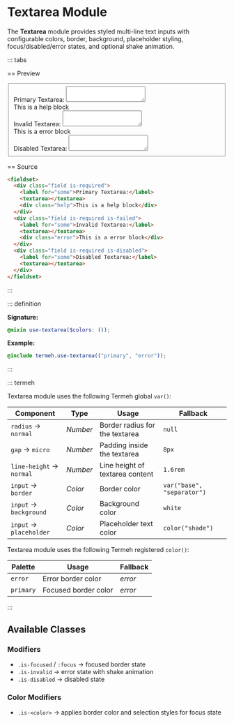 # Textarea Module

The **Textarea** module provides styled multi-line text inputs with configurable colors, border, background, placeholder styling, focus/disabled/error states, and optional shake animation.

::: tabs

== Preview

<!-- markdownlint-disable MD033 -->
<Preview height="6rem">
  <fieldset>
    <div class="field is-required">
      <label for="some">Primary Textarea:</label>
      <textarea></textarea>
      <div class="help">This is a help block</div>
    </div>
    <div class="field is-required is-failed">
      <label for="some">Invalid Textarea:</label>
      <textarea></textarea>
      <div class="error">This is a error block</div>
    </div>
    <div class="field is-required is-disabled">
      <label for="some">Disabled Textarea:</label>
      <textarea></textarea>
    </div>
  </fieldset>
</Preview>
<!-- markdownlint-enable MD033 -->

== Source

```html
<fieldset>
  <div class="field is-required">
    <label for="some">Primary Textarea:</label>
    <textarea></textarea>
    <div class="help">This is a help block</div>
  </div>
  <div class="field is-required is-failed">
    <label for="some">Invalid Textarea:</label>
    <textarea></textarea>
    <div class="error">This is a error block</div>
  </div>
  <div class="field is-required is-disabled">
    <label for="some">Disabled Textarea:</label>
    <textarea></textarea>
  </div>
</fieldset>
```

:::

::: definition

**Signature:**

```scss
@mixin use-textarea($colors: ());
```

**Example:**

```scss
@include termeh.use-textarea(("primary", "error"));
```

:::

::: termeh

Textarea module uses the following Termeh global `var()`:

| Component                | Type     | Usage                           | Fallback                   |
| ------------------------ | -------- | ------------------------------- | -------------------------- |
| `radius` → `normal`      | _Number_ | Border radius for the textarea  | `null`                     |
| `gap` → `micro`          | _Number_ | Padding inside the textarea     | `8px`                      |
| `line-height` → `normal` | _Number_ | Line height of textarea content | `1.6rem`                   |
| `input` → `border`       | _Color_  | Border color                    | `var("base", "separator")` |
| `input` → `background`   | _Color_  | Background color                | `white`                    |
| `input` → `placeholder`  | _Color_  | Placeholder text color          | `color("shade")`           |

Textarea module uses the following Termeh registered `color()`:

| Palette   | Usage                | Fallback |
| --------- | -------------------- | -------- |
| `error`   | Error border color   | _error_  |
| `primary` | Focused border color | _error_  |

:::

## Available Classes

### Modifiers

- `.is-focused` / `:focus` → focused border state
- `.is-invalid` → error state with shake animation
- `.is-disabled` → disabled state

### Color Modifiers

- `.is-<color>` → applies border color and selection styles for focus state
